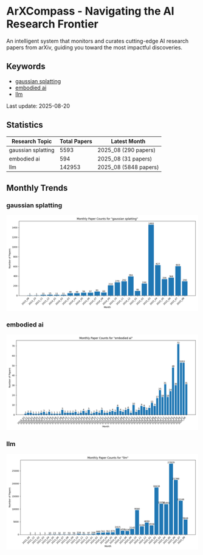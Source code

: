 # ArXCompass - Navigating the AI Research Frontier
An intelligent system that monitors and curates cutting-edge AI research papers from arXiv, guiding you toward the most impactful discoveries.

## Keywords

- [gaussian splatting](gaussian_splatting/)
- [embodied ai](embodied_ai/)
- [llm](llm/)

Last update: 2025-08-20

## Statistics

| Research Topic | Total Papers | Latest Month |
| --- | --- | --- |
| gaussian splatting | 5593 | 2025_08 (290 papers) |
| embodied ai | 594 | 2025_08 (31 papers) |
| llm | 142953 | 2025_08 (5848 papers) |

## Monthly Trends

### gaussian splatting

![Monthly Paper Counts for gaussian splatting](gaussian_splatting/monthly_stats.png)

### embodied ai

![Monthly Paper Counts for embodied ai](embodied_ai/monthly_stats.png)

### llm

![Monthly Paper Counts for llm](llm/monthly_stats.png)


